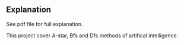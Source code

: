 ## Explanation

See pdf file for full explanation.

This project cover A-star, Bfs and Dfs methods of artifical intelligence.